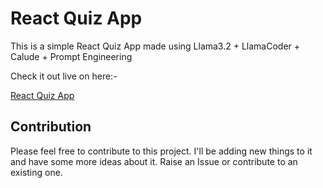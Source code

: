 # React Quiz App

This is a simple React Quiz App made using Llama3.2 + LlamaCoder + Calude + Prompt Engineering

Check it out live on here:-

<a href="https://react-quiz-app-red-eight.vercel.app/" target="_blank">React Quiz App</a>

## Contribution

Please feel free to contribute to this project. I'll be adding new things to it and have some more ideas about it. Raise an Issue or contribute to an existing one.
